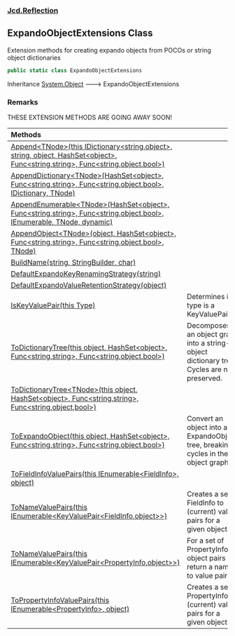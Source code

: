 ### [Jcd.Reflection](Jcd.Reflection.md 'Jcd.Reflection')

## ExpandoObjectExtensions Class

Extension methods for creating expando objects from POCOs or string object dictionaries

```csharp
public static class ExpandoObjectExtensions
```

Inheritance [System.Object](https://docs.microsoft.com/en-us/dotnet/api/System.Object 'System.Object') &#129106; ExpandoObjectExtensions

### Remarks
THESE EXTENSION METHODS ARE GOING AWAY SOON!

| Methods | |
| :--- | :--- |
| [Append&lt;TNode&gt;(this IDictionary&lt;string,object&gt;, string, object, HashSet&lt;object&gt;, Func&lt;string,string&gt;, Func&lt;string,object,bool&gt;)](ExpandoObjectExtensions.Append.EWnSqW/it69gsSx4oO+kOg.md 'Jcd.Reflection.ExpandoObjectExtensions.Append<TNode>(this System.Collections.Generic.IDictionary<string,object>, string, object, System.Collections.Generic.HashSet<object>, System.Func<string,string>, System.Func<string,object,bool>)') | |
| [AppendDictionary&lt;TNode&gt;(HashSet&lt;object&gt;, Func&lt;string,string&gt;, Func&lt;string,object,bool&gt;, IDictionary, TNode)](ExpandoObjectExtensions.AppendDictionary.TPf7htPdDAwR0dy7Mcv5cA.md 'Jcd.Reflection.ExpandoObjectExtensions.AppendDictionary<TNode>(System.Collections.Generic.HashSet<object>, System.Func<string,string>, System.Func<string,object,bool>, System.Collections.IDictionary, TNode)') | |
| [AppendEnumerable&lt;TNode&gt;(HashSet&lt;object&gt;, Func&lt;string,string&gt;, Func&lt;string,object,bool&gt;, IEnumerable, TNode, dynamic)](ExpandoObjectExtensions.AppendEnumerable.SM6ugu1xBawf1FXltk/eEA.md 'Jcd.Reflection.ExpandoObjectExtensions.AppendEnumerable<TNode>(System.Collections.Generic.HashSet<object>, System.Func<string,string>, System.Func<string,object,bool>, System.Collections.IEnumerable, TNode, dynamic)') | |
| [AppendObject&lt;TNode&gt;(object, HashSet&lt;object&gt;, Func&lt;string,string&gt;, Func&lt;string,object,bool&gt;, TNode)](ExpandoObjectExtensions.AppendObject.pjGp0NSJH4hSLbSRp0fqCQ.md 'Jcd.Reflection.ExpandoObjectExtensions.AppendObject<TNode>(object, System.Collections.Generic.HashSet<object>, System.Func<string,string>, System.Func<string,object,bool>, TNode)') | |
| [BuildName(string, StringBuilder, char)](ExpandoObjectExtensions.BuildName.QJ4ba7kmG7qPeMWuYDA02w.md 'Jcd.Reflection.ExpandoObjectExtensions.BuildName(string, System.Text.StringBuilder, char)') | |
| [DefaultExpandoKeyRenamingStrategy(string)](ExpandoObjectExtensions.DefaultExpandoKeyRenamingStrategy.yS4AuRo/grCda31U8yh+xw.md 'Jcd.Reflection.ExpandoObjectExtensions.DefaultExpandoKeyRenamingStrategy(string)') | |
| [DefaultExpandoValueRetentionStrategy(object)](ExpandoObjectExtensions.DefaultExpandoValueRetentionStrategy.ekCPXzh0bLtSUniDUkexVg.md 'Jcd.Reflection.ExpandoObjectExtensions.DefaultExpandoValueRetentionStrategy(object)') | |
| [IsKeyValuePair(this Type)](ExpandoObjectExtensions.IsKeyValuePair.y4bQzVc4TcDsGL/6RR6Fbw.md 'Jcd.Reflection.ExpandoObjectExtensions.IsKeyValuePair(this System.Type)') | Determines if a type is a KeyValuePair |
| [ToDictionaryTree(this object, HashSet&lt;object&gt;, Func&lt;string,string&gt;, Func&lt;string,object,bool&gt;)](ExpandoObjectExtensions.ToDictionaryTree.1ODzATfOV2o10AMyCjEp1A.md 'Jcd.Reflection.ExpandoObjectExtensions.ToDictionaryTree(this object, System.Collections.Generic.HashSet<object>, System.Func<string,string>, System.Func<string,object,bool>)') | Decomposes an object graph into a string-object dictionary tree. Cycles are not preserved. |
| [ToDictionaryTree&lt;TNode&gt;(this object, HashSet&lt;object&gt;, Func&lt;string,string&gt;, Func&lt;string,object,bool&gt;)](ExpandoObjectExtensions.ToDictionaryTree.Sn0gpYbh/pm7+re+i3upoQ.md 'Jcd.Reflection.ExpandoObjectExtensions.ToDictionaryTree<TNode>(this object, System.Collections.Generic.HashSet<object>, System.Func<string,string>, System.Func<string,object,bool>)') | |
| [ToExpandoObject(this object, HashSet&lt;object&gt;, Func&lt;string,string&gt;, Func&lt;string,object,bool&gt;)](ExpandoObjectExtensions.ToExpandoObject.P3mHKpDMwTvNEQAkmgVdMA.md 'Jcd.Reflection.ExpandoObjectExtensions.ToExpandoObject(this object, System.Collections.Generic.HashSet<object>, System.Func<string,string>, System.Func<string,object,bool>)') | Convert an object into an ExpandoObject, tree, breaking cycles in the object graph. |
| [ToFieldInfoValuePairs(this IEnumerable&lt;FieldInfo&gt;, object)](ExpandoObjectExtensions.ToFieldInfoValuePairs.yNiNJNIwwB6M543uysbirg.md 'Jcd.Reflection.ExpandoObjectExtensions.ToFieldInfoValuePairs(this System.Collections.Generic.IEnumerable<System.Reflection.FieldInfo>, object)') | |
| [ToNameValuePairs(this IEnumerable&lt;KeyValuePair&lt;FieldInfo,object&gt;&gt;)](ExpandoObjectExtensions.ToNameValuePairs.fBavwt2m/1fZGefV9KOnyA.md 'Jcd.Reflection.ExpandoObjectExtensions.ToNameValuePairs(this System.Collections.Generic.IEnumerable<System.Collections.Generic.KeyValuePair<System.Reflection.FieldInfo,object>>)') | Creates a set of FieldInfo to (current) value pairs for a given object. |
| [ToNameValuePairs(this IEnumerable&lt;KeyValuePair&lt;PropertyInfo,object&gt;&gt;)](ExpandoObjectExtensions.ToNameValuePairs.4KS9gGsMBNI26Xzd/zNccg.md 'Jcd.Reflection.ExpandoObjectExtensions.ToNameValuePairs(this System.Collections.Generic.IEnumerable<System.Collections.Generic.KeyValuePair<System.Reflection.PropertyInfo,object>>)') | For a set of PropertyInfo to object pairs return a name to value pair. |
| [ToPropertyInfoValuePairs(this IEnumerable&lt;PropertyInfo&gt;, object)](ExpandoObjectExtensions.ToPropertyInfoValuePairs.6Ys3EHQt6guh45y0ITqEwA.md 'Jcd.Reflection.ExpandoObjectExtensions.ToPropertyInfoValuePairs(this System.Collections.Generic.IEnumerable<System.Reflection.PropertyInfo>, object)') | Creates a set of PropertyInfo to (current) value pairs for a given object. |
